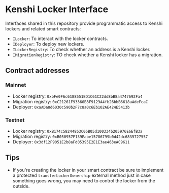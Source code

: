 # Kenshi Locker Interface

Interfaces shared in this repository provide programmatic access to Kenshi lockers
and related smart contracts:

- `ILocker`: To interact with the locker contracts.
- `IDeployer`: To deploy new lockers.
- `ILockerRegistry`: To check whether an address is a Kenshi locker.
- `IMigrationRegistry`: TO check whether a Kenshi locker has a migration.

## Contract addresses

### Mainnet

- Locker registry: `0xbFe0F6c6188551ED1C61C22dd8bB8a4747692Fa4`
- Migration registry: `0xC21261F93360B3F9123A4fb26bbB6618aAdeFcaC`
- Deployer: `0xaADa8d6030c590b2F7c8a0c6Eb102AE424E5413b`

### Testnet

- Locker registry: `0xB174c58244853C05B05d100334b205976E6EfB3a`
- Migration registry: `0xB050957F139Eabe15786799b0d42dc6835727557`
- Deployer: `0x3df12F9051E2b8aFd05395E2E1E3ae463eAC9611`

## Tips

- If you're creating the locker in your smart contract be sure to implement a protected `transferLockerOwnership` external method just in case something goes wrong, you may need to control the locker from the outside.
